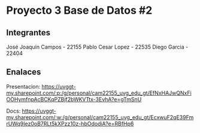 # Proyecto 3 Base de Datos #2

## Integrantes
José Joaquín Campos - 22155 
Pablo Cesar Lopez - 22535
Diego Garcia - 22404


## Enalaces 

Presentacion: https://uvggt-my.sharepoint.com/:p:/g/personal/cam22155_uvg_edu_gt/EfNxHAJwQNxFiOOHymfnpAcBCKqPZBjf2bWKVTtx-3EvhA?e=gTmSnU 

Docs: https://uvggt-my.sharepoint.com/:w:/g/personal/cam22155_uvg_edu_gt/EcxwuF2qE39FmrUWq9Iez0oB7RLt5kXPzz10z-hbOdodiA?e=RBfHp6 
